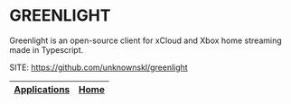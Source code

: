 # GREENLIGHT

 Greenlight is an open-source client for xCloud and Xbox home streaming made in Typescript.

 SITE: https://github.com/unknownskl/greenlight

 | [Applications](https://portable-linux-apps.github.io/apps.html) | [Home](https://portable-linux-apps.github.io)
 | --- | --- |
